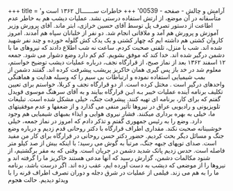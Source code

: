 +++
title = 'آرامش و چالش - صفحه - 00539'
+++
خاطرات ســـــــال ۱۳۶۲ است و متأسفانه در آن موضع، از ارتش استفاده درستی نشد. عملیات دیشب هم به خاطر عدم اطاعت از دستور تصرف پل توسط آقای حسین خرازی، ابتر ماند. آقای پرورش وزیر آموزش و پرورش هم آمد و ملاقاتی انجام شد. دو نفر از خلبانان سپاه هم آمدند. امروز کاروان کشتی هم داشته ایم که چهار کشتی و یک یدک کش گلوله خورده و چند نفر شهید شده اند. شب با منزل، تلفنی صحبت کردم. ساعت نه شب اطلاع دادند که نیروهای ما با دشمن درگیر شده اند. خدا کند که موفق بشویم. کم کم دارد وضع دشوار می شود. جمعه ۱۲ اسفند ۱۳۶۲ بعد از نماز صبح، از قرارگاه نجف، درباره عملیات دیشب توضیح خواستم، معلوم شد در خد باز پس گیری همان خاکریز پریشب پیشرفت کرده اند. گفتند دشمن از بمب شیمیایی استفاده نموده و ارتباطات بی سیم را که وسیله هدایت و هماهنگی واحدهای درگیر است . مختل کرده است. از دو قرارگاه نجف و کربلا، خواستم برای تعیین تکلیف برنامه آینده عملیات خیبر بـه ایـن قرارگاه بیایند و به آقای سرهنگ موسوی قویدل گفتم که برای کار، برنامه ای تهیه کنند. پیشرفت جنگ، خیلی مشکل شده است. تبلیغات تلویزیونی و رادیویی عراق در نیروها تأثیر منفی می گذارد و از ضعفها و عدم موفقیتهای ما، خیلی به بهره برداری میکنند. فشار نیروی هوایی و ايذاء بمبهای شیمیایی هم وجود دارد. وضع را به رئیس جمهوری گفتم و تذکر دادم که امروز در نماز جمعه، خیلی خوشبینانه صحبت نکند. مقداری اطراف قرارگاه با دکتر روحانی قدم زدیم و درباره وضع جنگ و مسائل دیگر بحث کردیم. حضور دکتر حسن روحانی در قرارگاه برای کار من مفید است. صدای توپهای جبهه جنگ، مرتباً به گوش می رسید؛ با اینکه بیش از صد کیلو متر فاصله است. حدس زدیم پاتک شدید دشمن در جریان است. وقتی که به مقر برگشتیم، از شنود مکالمات دشمن، گزارش رسید که آنها مدعی هستند خاکریز ما را گرفته اند و نیروها را از موضعی که دیشب به دست آورده ایم، عقب زده اند. اگر درست باشد، برنامه ما را به هم می زند. فیلمی از عملیات در شرق دجله و دوران تصرف اطراف قرنه را با ویدئو دیدیم. حالت هجوم